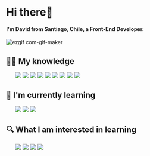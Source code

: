 # Hi there👋

#### I'm David from Santiago, Chile, a Front-End Developer.

![ezgif com-gif-maker](https://user-images.githubusercontent.com/91069463/174680978-5324098c-743d-4494-9b1a-fd4ea1203dbd.gif)

## 👨‍💻 My knowledge
<ul>
<img src="https://img.shields.io/badge/JavaScript-000?style=flat-square&logo=javascript&logoColor=ffff00"/> 
<img src="https://img.shields.io/badge/-HTML5-E34F26?style=flat-square&logo=HTML5&logoColor=white"/>
<img src="https://img.shields.io/badge/-CSS3-1572B6?style=flat-square&logo=CSS3&logoColor=white"/>
<img src="https://img.shields.io/badge/-Visual%20Studio%20Code-23A9F2?style=flat-square&logo=Visual%20Studio%20Code&logoColor=white"/>
<img src="https://img.shields.io/badge/-Github-181717?style=flat-square&logo=GitHub&logoColor=white"/>
<img src="https://img.shields.io/badge/-Git-F44D27?style=flat-square&logo=Git&logoColor=white"/>
<img src="https://img.shields.io/badge/Linux-fff?style=flat-square&logo=linux&logoColor=black"/>
<img src="https://img.shields.io/badge/Python-111?style=flat-square&logo=Python&logoColor=090"/>
<img src="https://img.shields.io/badge/flask-%23000.svg?style=flat-square&logo=flask&logoColor=white"/>
</ul>


## 📖 I'm currently learning
<ul>
<img src="https://img.shields.io/badge/Node.js-000?logo=node.js&logoColor=0f0"/>
<img src="https://img.shields.io/badge/Express-282C34?style=flat-square&logo=express&logoColor=FFFFFF"/>
<img src="https://img.shields.io/badge/-MySQL-F29111?style=flat-square&logo=MySQL&logoColor=white"/>
</ul>

## 🔍 What I am interested in learning
<ul>
<img src="https://img.shields.io/badge/MongoDB-1a391c?style=flat-square&logo=mongodb&logoColor=0f0" />
<img src="https://img.shields.io/badge/Sass-c36d8f?style=flat-square&logo=sass&logoColor=fff" />
<img src="https://img.shields.io/badge/React-00a?style=flat-square&logo=React"/>
<img src="https://img.shields.io/badge/Next.js-000?style=flat-square&logo=next.js&logoColor=FFFFFF" />
</ul>
